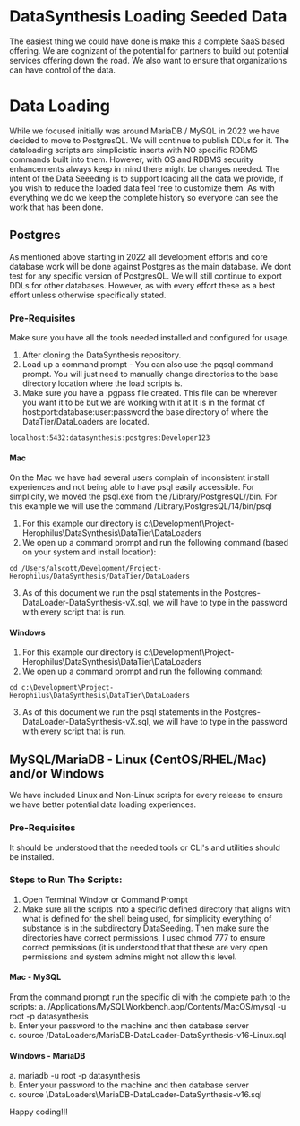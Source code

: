 # DataSynthesis Loading Seeded Data
The easiest thing we could have done is make this a complete SaaS based offering. We are cognizant of the potential for 
partners to build out potential services offering down the road. We also want to ensure that organizations can 
have control of the data.

# Data Loading 
While we focused initially was around MariaDB / MySQL in 2022 we have decided to move to PostgresQL. We will continue
to publish DDLs for it. The dataloading scripts are simplicistic inserts with NO specific RDBMS commands built into them.
However, with OS and RDBMS security enhancements always keep in mind there might be changes needed. The intent of the 
Data Seeeding is to support loading all the data we provide, if you wish to reduce the loaded data feel free to customize 
them. As with everything we do we keep the complete history so everyone can see the work that has been done.

## Postgres
As mentioned above starting in 2022 all development efforts and core database work will be done against Postgres as 
the main database. We dont test for any specific version of PostgresQL. We will still continue to export DDLs for other 
databases. However, as with every effort these as a best effort unless otherwise specifically stated.

### Pre-Requisites
Make sure you have all the tools needed installed and configured for usage.

1. After cloning the DataSynthesis repository.
2. Load up a command prompt - You can also use the pqsql command prompt. You will just need
   to manually change directories to the base directory location where the load scripts is.
3. Make sure you have a .pgpass file created. This file can be wherever you want it to be but we are working with it at It is in the format of host:port:database:user:password
the base directory of where the DataTier/DataLoaders are located.
```
localhost:5432:datasynthesis:postgres:Developer123
```


#### Mac
On the Mac we have had several users complain of inconsistent install experiences and not being able to have psql easily
accessible. For simplicity, we moved the psql.exe from the /Library/PostgresQL/<Version>/bin. For this example we will
use the command /Library/PostgresQL/14/bin/psql
1. For this example our directory is c:\Development\Project-Herophilus\DataSynthesis\DataTier\DataLoaders
2. We open up a command prompt and run the following command (based on your system and install location):
```
cd /Users/alscott/Development/Project-Herophilus/DataSynthesis/DataTier/DataLoaders
```
3. As of this document we run the psql statements in the Postgres-DataLoader-DataSynthesis-vX.sql, we will have to
   type in the password with every script that is run.

#### Windows
1. For this example our directory is c:\Development\Project-Herophilus\DataSynthesis\DataTier\DataLoaders
2. We open up a command prompt and run the following command:
```
cd c:\Development\Project-Herophilus\DataSynthesis\DataTier\DataLoaders
```
3. As of this document we run the psql statements in the Postgres-DataLoader-DataSynthesis-vX.sql, we will have to
type in the password with every script that is run.

## MySQL/MariaDB - Linux (CentOS/RHEL/Mac) and/or Windows

We have included Linux and Non-Linux scripts for every release to ensure we have better potential data loading experiences.

### Pre-Requisites
It should be understood that the needed tools or CLI's and utilities should be installed.

### Steps to Run The Scripts:
1. Open Terminal Window or Command Prompt
2. Make sure all the scripts into a specific defined directory that aligns with what is defined for the
shell being used, for simplicity everything of substance is in the subdirectory DataSeeding. Then make sure the
directories have correct permissions, I used chmod 777 to ensure correct permissions (it is understood that
that these are very open permissions and system admins might not allow this level.

#### Mac - MySQL
From the command prompt run the specific cli with the complete path to the scripts:
a. /Applications/MySQLWorkbench.app/Contents/MacOS/mysql -u root -p datasynthesis<br/>
b. Enter your password to the machine and then database server <br/>
c. source /DataLoaders/MariaDB-DataLoader-DataSynthesis-v16-Linux.sql <br/>

#### Windows - MariaDB 
a. mariadb -u root -p datasynthesis <br/>
b. Enter your password to the machine and then database server <br/>
c. source \DataLoaders\MariaDB-DataLoader-DataSynthesis-v16.sql <br/>


Happy coding!!!
